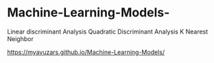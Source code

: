# Machine-Learning-Models-
Linear discriminant Analysis
Quadratic Discriminant Analysis
K Nearest Neighbor


https://myavuzars.github.io/Machine-Learning-Models/
